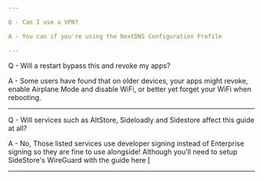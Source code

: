 ```yaml
---

Q - Can I use a VPN?

A - You can if you're using the NextDNS Configuration Profile

---
```


Q - Will a restart bypass this and revoke my apps?

A - Some users have found that on older devices, your apps might revoke, enable Airplane Mode and disable WiFi, or better yet forget your WiFi when rebooting.

---

Q - Will services such as AltStore, Sideloadly and Sidestore affect this guide at all?

A - No, Those listed services use developer signing instead of Enterprise signing so they are fine to use alongside! Although you'll need to setup SideStore's WireGuard with the guide here [

---

